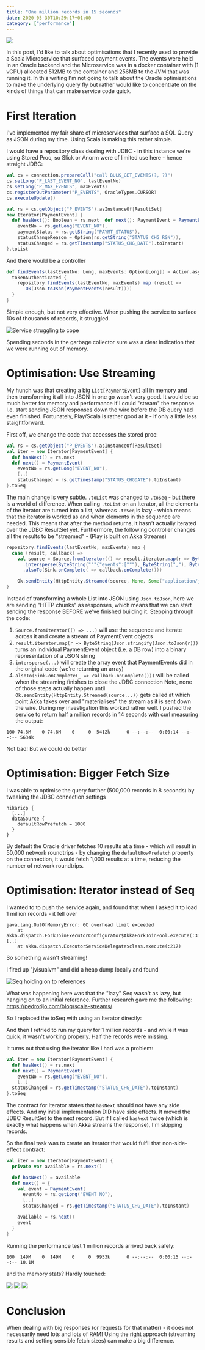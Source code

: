 ```yaml
---
title: "One million records in 15 seconds"
date: 2020-05-30T10:29:17+01:00
category: ["performance"]
---
```


![](/images/one_million_records_in_15s_title.jpg)

In this  post, I'd like to talk about optimisations that I recently used to provide a Scala Microservice that 
surfaced payment events. The events were held in an Oracle backend and the Microservice was in a docker 
container with (1 vCPU) allocated 512MB to the container and 256MB to the JVM that was running it. 
In this writing I'm not going to talk about the Oracle optimisations to make the underlying query fly but 
rather would like to concentrate on the kinds of things that can make service code quick.

# First Iteration

I've implemented my fair share of microservices that surface a SQL Query as JSON during my time. Using Scala is making 
this rather simple.

I would have a repository class dealing with JDBC - in this instance we're using Stored Proc, so Slick or 
Anorm were of limited use here - hence straight JDBC:

```scala
val cs = connection.prepareCall("call BULK_GET_EVENTS(?, ?)")
cs.setLong("P_LAST_EVENT_NO", lastEventNo)
cs.setLong("P_MAX_EVENTS", maxEvents)
cs.registerOutParameter("P_EVENTS", OracleTypes.CURSOR)
cs.executeUpdate()

val rs = cs.getObject("P_EVENTS").asInstanceOf[ResultSet]
new Iterator[PaymentEvent] {
  def hasNext(): Boolean = rs.next  def next(): PaymentEvent = PaymentEvent(
    eventNo = rs.getLong("EVENT_NO"),
    paymentStatus = rs.getString("PAYMT_STATUS"),
    statusChangeReason = Option(rs.getString("STATUS_CHG_RSN")),
    statusChanged = rs.getTimestamp("STATUS_CHG_DATE").toInstant)
}.toList
```

And there would be a controller

```scala
def findEvents(lastEventNo: Long, maxEvents: Option[Long]) = Action.async { implicit request =>
  tokenAuthenticated {
    repository.findEvents(lastEventNo, maxEvents) map (result => 
       Ok(Json.toJson(PaymentEvents(result))))
  }
}
```

Simple enough, but not very effective. When pushing the service to surface 10s of thousands of records, it struggled.

![Service struggling to cope](/images/one_million_records_in_15s_struggling.png)

Spending seconds in the garbage collector sure was a clear indication that we were running out of memory.

# Optimisation: Use Streaming

My hunch was that creating a big `List[PaymentEvent]` all in memory and then transforming it all into JSON 
in one go wasn't very good. It would be so much better for memory and performance if I could "stream" the 
response. I.e. start sending JSON responses down the wire before the DB query had even finished. Fortunately, 
Play/Scala is rather good at it - if only a little less staightforward.

First off, we change the code that accesses the stored proc:

```scala
val rs = cs.getObject("P_EVENTS").asInstanceOf[ResultSet]
val iter = new Iterator[PaymentEvent] {
  def hasNext() = rs.next
  def next() = PaymentEvent(
    eventNo = rs.getLong("EVENT_NO"),
    [..]
    statusChanged = rs.getTimestamp("STATUS_CHGDATE").toInstant)
}.toSeq 
```

The main change is very subtle. `.toList` was changed to `.toSeq` - but there is a world of difference. When calling 
`.toList` on an Iterator, all the elements of the iterator are turned into a list, whereas `.toSeq` is lazy - which 
means that the iterator is worked as and when elements in the sequence are needed. This means that after the method 
returns, it hasn't actually iterated over the JDBC ResultSet yet. Furthermore, the following controller changes all 
the results to be "streamed" - (Play is built on Akka Streams)

```scala
repository.findEvents(lastEventNo, maxEvents) map {
  case (result, callback) =>
    val source = Source.fromIterator(() => result.iterator.map(r => ByteString(Json.stringify(Json.toJson(r)))))
      .intersperse(ByteString("""{"events":["""), ByteString(","), ByteString("]}"))
      .alsoTo(Sink.onComplete( => callback.onComplete()))

    Ok.sendEntity(HttpEntity.Streamed(source, None, Some("application/json")))
}
```

Instead of transforming a whole List into JSON using `Json.toJson`, here we are sending "HTTP chunks" as responses, 
which means that we can start sending the response BEFORE we've finished building it. 
Stepping through the code: 

1. `Source.fromIterator(() => ...)` will use the sequence and iterate across it and create a stream of PaymentEvent objects 
1. `result.iterator.map(r => ByteString(Json.stringify(Json.toJson(r)))` turns an individual PaymentEvent object 
(i.e. a DB row) into a binary representation of a JSON string 
1. `intersperse(...)` will create the array event that PaymentEvents did in the original code (we're returning an array) 
1. `alsoTo(Sink.onComplete(_ => callback.onComplete()))` will be called when the streaming finishes to close the 
JDBC connection Note, none of those steps actually happen until `Ok.sendEntity(HttpEntity.Streamed(source...))` gets 
called at which point Akka takes over and "materialises" the stream as it is sent down the wire. 
During my investigation this worked rather well. I pushed the service to return half a million records in 14 
seconds with curl measuring the output:

```text
100 74.8M    0 74.8M    0     0  5412k      0 --:--:--  0:00:14 --:--:-- 5634k
```

Not bad! But we could do better 

# Optimisation: Bigger Fetch Size 

I was able to optimise the query further (500,000 records in 8 seconds) by tweaking the JDBC connection settings

```hocon
hikaricp {
  [...]
  dataSource {
    defaultRowPrefetch = 1000
  }
}
```

By default the Oracle driver fetches 10 results at a time - which will result in 50,000 network roundtrips - by changing 
the `defaultRowPrefetch` property on the connection, it would fetch 1,000 results at a time, reducing the number of 
network roundtrips.

# Optimisation: Iterator instead of Seq

I wanted to to push the service again, and found that when I asked it to load 1 million records - it fell over

```text
java.lang.OutOfMemoryError: GC overhead limit exceeded
    at akka.dispatch.ForkJoinExecutorConfigurator$AkkaForkJoinPool.execute(:33)
[..]
    at akka.dispatch.ExecutorServiceDelegate$class.execute(:217)
```

So something wasn't streaming!

I fired up "jvisualvm" and did a heap dump locally and found

![Seq holding on to references](/images/one_million_records_in_15s_jvisualvm.png)

What was happening here was that the "lazy" Seq wasn't as lazy, but hanging on to an initial reference. Further 
research gave me the following: https://pedrorijo.com/blog/scala-streams/

So I replaced the toSeq with using an Iterator directly:

And then I retried to run my query for 1 million records - and while it was quick, it wasn't working properly. 
Half the records were missing.

It turns out that using the iterator like I had was a problem:

```scala
val iter = new Iterator[PaymentEvent] {
  def hasNext() = rs.next
  def next() = PaymentEvent(
    eventNo = rs.getLong("EVENT_NO"),
    [..]
  statusChanged = rs.getTimestamp("STATUS_CHG_DATE").toInstant)
}.toSeq
```

The contract for Iterator states that `hasNext` should not have any side effects. And my initial implementation 
DID have side effects. It moved the JDBC ResultSet to the next record. But if I called `hasNext` twice (which is 
exactly what happens when Akka streams the response), I'm skipping records.

So the final task was to create an iterator that would fulfil that non-side-effect contract:

```scala
val iter = new Iterator[PaymentEvent] {
  private var available = rs.next()

  def hasNext() = available 
  def next() = {
    val event = PaymentEvent(
      eventNo = rs.getLong("EVENT_NO"),
      [..]
      statusChanged = rs.getTimestamp("STATUS_CHG_DATE").toInstant)

    available = rs.next()
    event
  }
}
```

Running the performance test 1 million records arrived back safely:

```text
100  149M    0  149M    0     0  9953k      0 --:--:--  0:00:15 --:--:-- 10.1M
```

and the memory stats? Hardly touched:

![](/images/one_million_records_in_15s_stats_1.png)
![](/images/one_million_records_in_15s_stats_2.png)
![](/images/one_million_records_in_15s_stats_3.png)

# Conclusion

When dealing with big responses (or requests for that matter) - it does not necessarily need lots and lots of RAM! 
Using the right approach (streaming results and setting sensible fetch sizes) can make a big difference.
